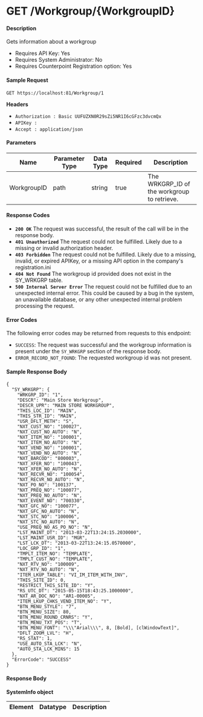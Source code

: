 
# GET /Workgroup/{WorkgroupID}

#### Description
Gets information about a workgroup

- Requires API Key: Yes
- Requires System Administrator: No
- Requires Counterpoint Registration option: Yes

#### Sample Request

`GET https://localhost:81/Workgroup/1`

**Headers**
- `Authorization : Basic UUFUZXN0R29sZi5NR1I6cGFzc3dvcmQx`
- `APIKey : `
- `Accept : application/json`

#### Parameters
Name | Parameter Type | Data Type | Required | Description
---- | -------------- | --------- | -------- | -----------
WorkgroupID | path | string | true | The WRKGRP_ID of the workgroup to retrieve.

#### Response Codes
- **<code>200 OK</code>** The request was successful, the result of the call will be in the response body.
- **<code>401 Unauthorized</code>** The request could not be fulfilled. Likely due to a missing or invalid authorization header.
- **<code>403 Forbidden</code>** The request could not be fulfilled. Likely due to a missing, invalid, or expired APIKey, or a missing API option in the company's registration.ini 
- **<code>404 Not Found</code>** The workgroup id provided does not exist in the SY_WRKGRP table.
- **<code>500 Internal Server Error</code>** The request could not be fulfilled due to an unexpected internal error. This could be caused by a bug in the system, an unavailable database, or any other unexpected internal problem processing the request.
 
#### Error Codes
The following error codes may be returned from requests to this endpoint:
- `SUCCESS`: The request was successful and the workgroup information is present under the `SY_WRKGRP` section of the response body.
- `ERROR_RECORD_NOT_FOUND`: The requested workgroup id was not present.

#### Sample Response Body

```
{
  "SY_WRKGRP": {
    "WRKGRP_ID": "1",
    "DESCR": "Main Store Workgroup",
    "DESCR_UPR": "MAIN STORE WORKGROUP",
    "THIS_LOC_ID": "MAIN",
    "THIS_STR_ID": "MAIN",
    "USR_DFLT_METH": "S",
    "NXT_CUST_NO": "100027",
    "NXT_CUST_NO_AUTO": "N",
    "NXT_ITEM_NO": "100001",
    "NXT_ITEM_NO_AUTO": "N",
    "NXT_VEND_NO": "100001",
    "NXT_VEND_NO_AUTO": "N",
    "NXT_BARCOD": "800003",
    "NXT_XFER_NO": "100043",
    "NXT_XFER_NO_AUTO": "N",
    "NXT_RECVR_NO": "100054",
    "NXT_RECVR_NO_AUTO": "N",
    "NXT_PO_NO": "100137",
    "NXT_PREQ_NO": "100077",
    "NXT_PREQ_NO_AUTO": "N",
    "NXT_EVENT_NO": "700330",
    "NXT_GFC_NO": "100077",
    "NXT_GFC_NO_AUTO": "N",
    "NXT_STC_NO": "100006",
    "NXT_STC_NO_AUTO": "N",
    "USE_PREQ_NO_AS_PO_NO": "N",
    "LST_MAINT_DT": "2013-03-22T13:24:15.2030000",
    "LST_MAINT_USR_ID": "MGR",
    "LST_LCK_DT": "2013-03-22T13:24:15.0570000",
    "LOC_GRP_ID": "1",
    "TMPLT_ITEM_NO": "TEMPLATE",
    "TMPLT_CUST_NO": "TEMPLATE",
    "NXT_RTV_NO": "100009",
    "NXT_RTV_NO_AUTO": "N",
    "ITEM_LKUP_TABLE": "VI_IM_ITEM_WITH_INV",
    "THIS_SITE_ID": 0,
    "RESTRICT_THIS_SITE_ID": "Y",
    "RS_UTC_DT": "2015-05-15T18:43:25.1000000",
    "NXT_AR_DOC_NO": "AR1-00005",
    "ITEM_LKUP_CHKS_VEND_ITEM_NO": "Y",
    "BTN_MENU_STYLE": "7",
    "BTN_MENU_SIZE": 80,
    "BTN_MENU_ROUND_CRNRS": "Y",
    "BTN_MENU_TXT_POS": "T",
    "BTN_MENU_FONT": "\\\"Arial\\\", 8, [Bold], [clWindowText]",
    "DFLT_ZOOM_LVL": "H",
    "RS_STAT": 1,
    "USE_AUTO_STA_LCK": "N",
    "AUTO_STA_LCK_MINS": 15
  },
  "ErrorCode": "SUCCESS"
}
```

#### Response Body

**SystemInfo object**

Element | Datatype | Description
------- | -------- | -----------



